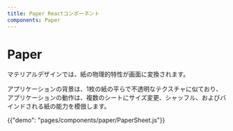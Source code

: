 ```yaml
---
title: Paper Reactコンポーネント
components: Paper
---
```


# Paper

<p class="description">マテリアルデザインでは、紙の物理的特性が画面に変換されます。 </p>

アプリケーションの背景は、1枚の紙の平らで不透明なテクスチャに似ており、アプリケーションの動作は、複数のシートにサイズ変更、シャッフル、およびバインドされる紙の能力を模倣します。

{{"demo": "pages/components/paper/PaperSheet.js"}}